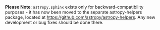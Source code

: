 **Please Note**: ``astropy.sphinx`` exists only for backward-compatibility
purposes - it has now been moved to the separate astropy-helpers package,
located at https://github.com/astropy/astropy-helpers. Any new development or
bug fixes should be done there.